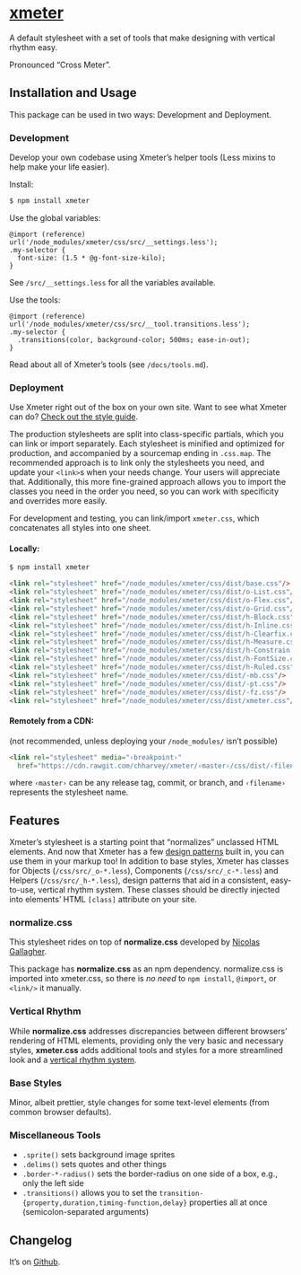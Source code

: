 # [xmeter](https://chharvey.github.io/xmeter/)
A default stylesheet with a set of tools that make designing with vertical rhythm easy.

Pronounced “Cross Meter”.


## Installation and Usage

This package can be used in two ways: Development and Deployment.

### Development

Develop your own codebase using Xmeter’s helper tools (Less mixins to help make your life easier).

Install:
```bash
$ npm install xmeter
```

Use the global variables:
```less
@import (reference) url('/node_modules/xmeter/css/src/__settings.less');
.my-selector {
  font-size: (1.5 * @g-font-size-kilo);
}
```
See `/src/__settings.less` for all the variables available.

Use the tools:
```less
@import (reference) url('/node_modules/xmeter/css/src/__tool.transitions.less');
.my-selector {
  .transitions(color, background-color; 500ms; ease-in-out);
}
```
Read about all of Xmeter’s tools (see `/docs/tools.md`).

### Deployment

Use Xmeter right out of the box on your own site.
Want to see what Xmeter can do? [Check out the style guide](https://chharvey.github.io/xmeter/docs/styleguide/).

The production stylesheets are split into class-specific partials, which you can link or import separately.
Each stylesheet is minified and optimized for production, and accompanied by a sourcemap ending in `.css.map`.
The recommended approach is to link only the stylesheets you need, and update your `<link>`s when your needs change.
Your users will appreciate that. Additionally, this more fine-grained approach allows you to import the classes
you need in the order you need, so you can work with specificity and overrides more easily.

For development and testing, you can link/import `xmeter.css`, which concatenates all styles into one sheet.

#### Locally:
```bash
$ npm install xmeter
```
```html
<link rel="stylesheet" href="/node_modules/xmeter/css/dist/base.css"/>
<link rel="stylesheet" href="/node_modules/xmeter/css/dist/o-List.css"/>
<link rel="stylesheet" href="/node_modules/xmeter/css/dist/o-Flex.css"/>
<link rel="stylesheet" href="/node_modules/xmeter/css/dist/o-Grid.css"/>
<link rel="stylesheet" href="/node_modules/xmeter/css/dist/h-Block.css"/>
<link rel="stylesheet" href="/node_modules/xmeter/css/dist/h-Inline.css"/>
<link rel="stylesheet" href="/node_modules/xmeter/css/dist/h-Clearfix.css"/>
<link rel="stylesheet" href="/node_modules/xmeter/css/dist/h-Measure.css"/>
<link rel="stylesheet" href="/node_modules/xmeter/css/dist/h-Constrain.css"/>
<link rel="stylesheet" href="/node_modules/xmeter/css/dist/h-FontSize.css"/>
<link rel="stylesheet" href="/node_modules/xmeter/css/dist/h-Ruled.css"/>
<link rel="stylesheet" href="/node_modules/xmeter/css/dist/-mb.css"/>
<link rel="stylesheet" href="/node_modules/xmeter/css/dist/-pt.css"/>
<link rel="stylesheet" href="/node_modules/xmeter/css/dist/-fz.css"/>
<link rel="stylesheet" href="/node_modules/xmeter/css/dist/xmeter.css"/> <!-- for development & testing only! -->
```

#### Remotely from a CDN:
(not recommended, unless deploying your `/node_modules/` isn’t possible)

```html
<link rel="stylesheet" media="‹breakpoint›"
  href="https://cdn.rawgit.com/chharvey/xmeter/‹master›/css/dist/‹filename›.css"/>
```
where `‹master›` can be any release tag, commit, or branch, and `‹filename›` represents the stylesheet name.


## Features

Xmeter’s stylesheet is a starting point that “normalizes” unclassed HTML elements.
And now that Xmeter has a few [design patterns](https://chharvey.github.io/xmeter/docs/styleguide/) built in, you can use them in your markup too!
In addition to base styles, Xmeter has classes for Objects (`/css/src/_o-*.less`), Components (`/css/src/_c-*.less`) and Helpers (`/css/src/_h-*.less`),
design patterns that aid in a consistent, easy-to-use, vertical rhythm system.
These classes should be directly injected into elements’ HTML `[class]` attribute on your site.

### normalize.css

This stylesheet rides on top of **normalize.css** developed by
[Nicolas Gallagher](https://necolas.github.io/normalize.css/).

This package has **normalize.css** as an npm dependency.
normalize.css is imported into xmeter.css, so there is *no need* to
`npm install`, `@import`, or `<link/>` it manually.

### Vertical Rhythm

While **normalize.css** addresses discrepancies between different browsers’
rendering of HTML elements, providing only the very basic and necessary styles,
**xmeter.css** adds additional tools and styles for a more streamlined look and a
[vertical rhythm system](https://github.com/chharvey/xmeter/wiki/Vertical-Rhythm).

### Base Styles

Minor, albeit prettier, style changes for some text-level elements (from common browser defaults).

### Miscellaneous Tools
- `.sprite()` sets background image sprites
- `.delims()` sets quotes and other things
- `.border-*-radius()` sets the border-radius on one side of a box, e.g., only the left side
- `.transitions()` allows you to set the
  `transition-{property,duration,timing-function,delay}` properties all at once (semicolon-separated arguments)


## Changelog

It’s on [Github](https://github.com/chharvey/xmeter/releases).
